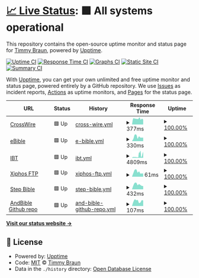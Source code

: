 # [📈 Live Status](https://timbze.github.io/upptime-sword-repos): <!--live status--> **🟩 All systems operational**

This repository contains the open-source uptime monitor and status page for [Timmy Braun](https://timbze.github.io/upptime-sword-repos), powered by [Upptime](https://github.com/upptime/upptime).

[![Uptime CI](https://github.com/timbze/upptime-sword-repos/workflows/Uptime%20CI/badge.svg)](https://github.com/upptime/upptime/actions?query=workflow%3A%22Uptime+CI%22)
[![Response Time CI](https://github.com/timbze/upptime-sword-repos/workflows/Response%20Time%20CI/badge.svg)](https://github.com/upptime/upptime/actions?query=workflow%3A%22Response+Time+CI%22)
[![Graphs CI](https://github.com/timbze/upptime-sword-repos/workflows/Graphs%20CI/badge.svg)](https://github.com/upptime/upptime/actions?query=workflow%3A%22Graphs+CI%22)
[![Static Site CI](https://github.com/timbze/upptime-sword-repos/workflows/Static%20Site%20CI/badge.svg)](https://github.com/upptime/upptime/actions?query=workflow%3A%22Static+Site+CI%22)
[![Summary CI](https://github.com/timbze/upptime-sword-repos/workflows/Summary%20CI/badge.svg)](https://github.com/upptime/upptime/actions?query=workflow%3A%22Summary+CI%22)

With [Upptime](https://upptime.js.org), you can get your own unlimited and free uptime monitor and status page, powered entirely by a GitHub repository. We use [Issues](https://github.com/timbze/upptime-sword-repos/issues) as incident reports, [Actions](https://github.com/timbze/upptime-sword-repos/actions) as uptime monitors, and [Pages](https://timbze.github.io/upptime-sword-repos) for the status page.

<!--start: status pages-->
<!-- This summary is generated by Upptime (https://github.com/upptime/upptime) -->
<!-- Do not edit this manually, your changes will be overwritten -->
<!-- prettier-ignore -->
| URL | Status | History | Response Time | Uptime |
| --- | ------ | ------- | ------------- | ------ |
| <img alt="" src="https://favicons.githubusercontent.com/crosswire.org" height="13"> [CrossWire](https://crosswire.org) | 🟩 Up | [cross-wire.yml](https://github.com/timbze/upptime-sword-repos/commits/HEAD/history/cross-wire.yml) | <details><summary><img alt="Response time graph" src="./graphs/cross-wire/response-time-week.png" height="20"> 377ms</summary><br><a href="https://timbze.github.io/upptime-sword-repos/history/cross-wire"><img alt="Response time 360" src="https://img.shields.io/endpoint?url=https%3A%2F%2Fraw.githubusercontent.com%2Ftimbze%2Fupptime-sword-repos%2FHEAD%2Fapi%2Fcross-wire%2Fresponse-time.json"></a><br><a href="https://timbze.github.io/upptime-sword-repos/history/cross-wire"><img alt="24-hour response time 310" src="https://img.shields.io/endpoint?url=https%3A%2F%2Fraw.githubusercontent.com%2Ftimbze%2Fupptime-sword-repos%2FHEAD%2Fapi%2Fcross-wire%2Fresponse-time-day.json"></a><br><a href="https://timbze.github.io/upptime-sword-repos/history/cross-wire"><img alt="7-day response time 377" src="https://img.shields.io/endpoint?url=https%3A%2F%2Fraw.githubusercontent.com%2Ftimbze%2Fupptime-sword-repos%2FHEAD%2Fapi%2Fcross-wire%2Fresponse-time-week.json"></a><br><a href="https://timbze.github.io/upptime-sword-repos/history/cross-wire"><img alt="30-day response time 360" src="https://img.shields.io/endpoint?url=https%3A%2F%2Fraw.githubusercontent.com%2Ftimbze%2Fupptime-sword-repos%2FHEAD%2Fapi%2Fcross-wire%2Fresponse-time-month.json"></a><br><a href="https://timbze.github.io/upptime-sword-repos/history/cross-wire"><img alt="1-year response time 360" src="https://img.shields.io/endpoint?url=https%3A%2F%2Fraw.githubusercontent.com%2Ftimbze%2Fupptime-sword-repos%2FHEAD%2Fapi%2Fcross-wire%2Fresponse-time-year.json"></a></details> | <details><summary><a href="https://timbze.github.io/upptime-sword-repos/history/cross-wire">100.00%</a></summary><a href="https://timbze.github.io/upptime-sword-repos/history/cross-wire"><img alt="All-time uptime 95.23%" src="https://img.shields.io/endpoint?url=https%3A%2F%2Fraw.githubusercontent.com%2Ftimbze%2Fupptime-sword-repos%2FHEAD%2Fapi%2Fcross-wire%2Fuptime.json"></a><br><a href="https://timbze.github.io/upptime-sword-repos/history/cross-wire"><img alt="24-hour uptime 100.00%" src="https://img.shields.io/endpoint?url=https%3A%2F%2Fraw.githubusercontent.com%2Ftimbze%2Fupptime-sword-repos%2FHEAD%2Fapi%2Fcross-wire%2Fuptime-day.json"></a><br><a href="https://timbze.github.io/upptime-sword-repos/history/cross-wire"><img alt="7-day uptime 100.00%" src="https://img.shields.io/endpoint?url=https%3A%2F%2Fraw.githubusercontent.com%2Ftimbze%2Fupptime-sword-repos%2FHEAD%2Fapi%2Fcross-wire%2Fuptime-week.json"></a><br><a href="https://timbze.github.io/upptime-sword-repos/history/cross-wire"><img alt="30-day uptime 95.23%" src="https://img.shields.io/endpoint?url=https%3A%2F%2Fraw.githubusercontent.com%2Ftimbze%2Fupptime-sword-repos%2FHEAD%2Fapi%2Fcross-wire%2Fuptime-month.json"></a><br><a href="https://timbze.github.io/upptime-sword-repos/history/cross-wire"><img alt="1-year uptime 95.23%" src="https://img.shields.io/endpoint?url=https%3A%2F%2Fraw.githubusercontent.com%2Ftimbze%2Fupptime-sword-repos%2FHEAD%2Fapi%2Fcross-wire%2Fuptime-year.json"></a></details>
| <img alt="" src="https://favicons.githubusercontent.com/ebible.org" height="13"> [eBible](https://ebible.org) | 🟩 Up | [e-bible.yml](https://github.com/timbze/upptime-sword-repos/commits/HEAD/history/e-bible.yml) | <details><summary><img alt="Response time graph" src="./graphs/e-bible/response-time-week.png" height="20"> 330ms</summary><br><a href="https://timbze.github.io/upptime-sword-repos/history/e-bible"><img alt="Response time 351" src="https://img.shields.io/endpoint?url=https%3A%2F%2Fraw.githubusercontent.com%2Ftimbze%2Fupptime-sword-repos%2FHEAD%2Fapi%2Fe-bible%2Fresponse-time.json"></a><br><a href="https://timbze.github.io/upptime-sword-repos/history/e-bible"><img alt="24-hour response time 278" src="https://img.shields.io/endpoint?url=https%3A%2F%2Fraw.githubusercontent.com%2Ftimbze%2Fupptime-sword-repos%2FHEAD%2Fapi%2Fe-bible%2Fresponse-time-day.json"></a><br><a href="https://timbze.github.io/upptime-sword-repos/history/e-bible"><img alt="7-day response time 330" src="https://img.shields.io/endpoint?url=https%3A%2F%2Fraw.githubusercontent.com%2Ftimbze%2Fupptime-sword-repos%2FHEAD%2Fapi%2Fe-bible%2Fresponse-time-week.json"></a><br><a href="https://timbze.github.io/upptime-sword-repos/history/e-bible"><img alt="30-day response time 351" src="https://img.shields.io/endpoint?url=https%3A%2F%2Fraw.githubusercontent.com%2Ftimbze%2Fupptime-sword-repos%2FHEAD%2Fapi%2Fe-bible%2Fresponse-time-month.json"></a><br><a href="https://timbze.github.io/upptime-sword-repos/history/e-bible"><img alt="1-year response time 351" src="https://img.shields.io/endpoint?url=https%3A%2F%2Fraw.githubusercontent.com%2Ftimbze%2Fupptime-sword-repos%2FHEAD%2Fapi%2Fe-bible%2Fresponse-time-year.json"></a></details> | <details><summary><a href="https://timbze.github.io/upptime-sword-repos/history/e-bible">100.00%</a></summary><a href="https://timbze.github.io/upptime-sword-repos/history/e-bible"><img alt="All-time uptime 95.54%" src="https://img.shields.io/endpoint?url=https%3A%2F%2Fraw.githubusercontent.com%2Ftimbze%2Fupptime-sword-repos%2FHEAD%2Fapi%2Fe-bible%2Fuptime.json"></a><br><a href="https://timbze.github.io/upptime-sword-repos/history/e-bible"><img alt="24-hour uptime 100.00%" src="https://img.shields.io/endpoint?url=https%3A%2F%2Fraw.githubusercontent.com%2Ftimbze%2Fupptime-sword-repos%2FHEAD%2Fapi%2Fe-bible%2Fuptime-day.json"></a><br><a href="https://timbze.github.io/upptime-sword-repos/history/e-bible"><img alt="7-day uptime 100.00%" src="https://img.shields.io/endpoint?url=https%3A%2F%2Fraw.githubusercontent.com%2Ftimbze%2Fupptime-sword-repos%2FHEAD%2Fapi%2Fe-bible%2Fuptime-week.json"></a><br><a href="https://timbze.github.io/upptime-sword-repos/history/e-bible"><img alt="30-day uptime 95.54%" src="https://img.shields.io/endpoint?url=https%3A%2F%2Fraw.githubusercontent.com%2Ftimbze%2Fupptime-sword-repos%2FHEAD%2Fapi%2Fe-bible%2Fuptime-month.json"></a><br><a href="https://timbze.github.io/upptime-sword-repos/history/e-bible"><img alt="1-year uptime 95.54%" src="https://img.shields.io/endpoint?url=https%3A%2F%2Fraw.githubusercontent.com%2Ftimbze%2Fupptime-sword-repos%2FHEAD%2Fapi%2Fe-bible%2Fuptime-year.json"></a></details>
| <img alt="" src="https://favicons.githubusercontent.com/ibtrussia.org" height="13"> [IBT](https://ibtrussia.org) | 🟩 Up | [ibt.yml](https://github.com/timbze/upptime-sword-repos/commits/HEAD/history/ibt.yml) | <details><summary><img alt="Response time graph" src="./graphs/ibt/response-time-week.png" height="20"> 4809ms</summary><br><a href="https://timbze.github.io/upptime-sword-repos/history/ibt"><img alt="Response time 3363" src="https://img.shields.io/endpoint?url=https%3A%2F%2Fraw.githubusercontent.com%2Ftimbze%2Fupptime-sword-repos%2FHEAD%2Fapi%2Fibt%2Fresponse-time.json"></a><br><a href="https://timbze.github.io/upptime-sword-repos/history/ibt"><img alt="24-hour response time 7352" src="https://img.shields.io/endpoint?url=https%3A%2F%2Fraw.githubusercontent.com%2Ftimbze%2Fupptime-sword-repos%2FHEAD%2Fapi%2Fibt%2Fresponse-time-day.json"></a><br><a href="https://timbze.github.io/upptime-sword-repos/history/ibt"><img alt="7-day response time 4809" src="https://img.shields.io/endpoint?url=https%3A%2F%2Fraw.githubusercontent.com%2Ftimbze%2Fupptime-sword-repos%2FHEAD%2Fapi%2Fibt%2Fresponse-time-week.json"></a><br><a href="https://timbze.github.io/upptime-sword-repos/history/ibt"><img alt="30-day response time 3363" src="https://img.shields.io/endpoint?url=https%3A%2F%2Fraw.githubusercontent.com%2Ftimbze%2Fupptime-sword-repos%2FHEAD%2Fapi%2Fibt%2Fresponse-time-month.json"></a><br><a href="https://timbze.github.io/upptime-sword-repos/history/ibt"><img alt="1-year response time 3363" src="https://img.shields.io/endpoint?url=https%3A%2F%2Fraw.githubusercontent.com%2Ftimbze%2Fupptime-sword-repos%2FHEAD%2Fapi%2Fibt%2Fresponse-time-year.json"></a></details> | <details><summary><a href="https://timbze.github.io/upptime-sword-repos/history/ibt">100.00%</a></summary><a href="https://timbze.github.io/upptime-sword-repos/history/ibt"><img alt="All-time uptime 95.54%" src="https://img.shields.io/endpoint?url=https%3A%2F%2Fraw.githubusercontent.com%2Ftimbze%2Fupptime-sword-repos%2FHEAD%2Fapi%2Fibt%2Fuptime.json"></a><br><a href="https://timbze.github.io/upptime-sword-repos/history/ibt"><img alt="24-hour uptime 100.00%" src="https://img.shields.io/endpoint?url=https%3A%2F%2Fraw.githubusercontent.com%2Ftimbze%2Fupptime-sword-repos%2FHEAD%2Fapi%2Fibt%2Fuptime-day.json"></a><br><a href="https://timbze.github.io/upptime-sword-repos/history/ibt"><img alt="7-day uptime 100.00%" src="https://img.shields.io/endpoint?url=https%3A%2F%2Fraw.githubusercontent.com%2Ftimbze%2Fupptime-sword-repos%2FHEAD%2Fapi%2Fibt%2Fuptime-week.json"></a><br><a href="https://timbze.github.io/upptime-sword-repos/history/ibt"><img alt="30-day uptime 95.54%" src="https://img.shields.io/endpoint?url=https%3A%2F%2Fraw.githubusercontent.com%2Ftimbze%2Fupptime-sword-repos%2FHEAD%2Fapi%2Fibt%2Fuptime-month.json"></a><br><a href="https://timbze.github.io/upptime-sword-repos/history/ibt"><img alt="1-year uptime 95.54%" src="https://img.shields.io/endpoint?url=https%3A%2F%2Fraw.githubusercontent.com%2Ftimbze%2Fupptime-sword-repos%2FHEAD%2Fapi%2Fibt%2Fuptime-year.json"></a></details>
| <img alt="" src="https://favicons.githubusercontent.com/null" height="13"> [Xiphos FTP](ftp.xiphos.org) | 🟩 Up | [xiphos-ftp.yml](https://github.com/timbze/upptime-sword-repos/commits/HEAD/history/xiphos-ftp.yml) | <details><summary><img alt="Response time graph" src="./graphs/xiphos-ftp/response-time-week.png" height="20"> 61ms</summary><br><a href="https://timbze.github.io/upptime-sword-repos/history/xiphos-ftp"><img alt="Response time 58" src="https://img.shields.io/endpoint?url=https%3A%2F%2Fraw.githubusercontent.com%2Ftimbze%2Fupptime-sword-repos%2FHEAD%2Fapi%2Fxiphos-ftp%2Fresponse-time.json"></a><br><a href="https://timbze.github.io/upptime-sword-repos/history/xiphos-ftp"><img alt="24-hour response time 41" src="https://img.shields.io/endpoint?url=https%3A%2F%2Fraw.githubusercontent.com%2Ftimbze%2Fupptime-sword-repos%2FHEAD%2Fapi%2Fxiphos-ftp%2Fresponse-time-day.json"></a><br><a href="https://timbze.github.io/upptime-sword-repos/history/xiphos-ftp"><img alt="7-day response time 61" src="https://img.shields.io/endpoint?url=https%3A%2F%2Fraw.githubusercontent.com%2Ftimbze%2Fupptime-sword-repos%2FHEAD%2Fapi%2Fxiphos-ftp%2Fresponse-time-week.json"></a><br><a href="https://timbze.github.io/upptime-sword-repos/history/xiphos-ftp"><img alt="30-day response time 58" src="https://img.shields.io/endpoint?url=https%3A%2F%2Fraw.githubusercontent.com%2Ftimbze%2Fupptime-sword-repos%2FHEAD%2Fapi%2Fxiphos-ftp%2Fresponse-time-month.json"></a><br><a href="https://timbze.github.io/upptime-sword-repos/history/xiphos-ftp"><img alt="1-year response time 58" src="https://img.shields.io/endpoint?url=https%3A%2F%2Fraw.githubusercontent.com%2Ftimbze%2Fupptime-sword-repos%2FHEAD%2Fapi%2Fxiphos-ftp%2Fresponse-time-year.json"></a></details> | <details><summary><a href="https://timbze.github.io/upptime-sword-repos/history/xiphos-ftp">100.00%</a></summary><a href="https://timbze.github.io/upptime-sword-repos/history/xiphos-ftp"><img alt="All-time uptime 94.95%" src="https://img.shields.io/endpoint?url=https%3A%2F%2Fraw.githubusercontent.com%2Ftimbze%2Fupptime-sword-repos%2FHEAD%2Fapi%2Fxiphos-ftp%2Fuptime.json"></a><br><a href="https://timbze.github.io/upptime-sword-repos/history/xiphos-ftp"><img alt="24-hour uptime 100.00%" src="https://img.shields.io/endpoint?url=https%3A%2F%2Fraw.githubusercontent.com%2Ftimbze%2Fupptime-sword-repos%2FHEAD%2Fapi%2Fxiphos-ftp%2Fuptime-day.json"></a><br><a href="https://timbze.github.io/upptime-sword-repos/history/xiphos-ftp"><img alt="7-day uptime 100.00%" src="https://img.shields.io/endpoint?url=https%3A%2F%2Fraw.githubusercontent.com%2Ftimbze%2Fupptime-sword-repos%2FHEAD%2Fapi%2Fxiphos-ftp%2Fuptime-week.json"></a><br><a href="https://timbze.github.io/upptime-sword-repos/history/xiphos-ftp"><img alt="30-day uptime 94.95%" src="https://img.shields.io/endpoint?url=https%3A%2F%2Fraw.githubusercontent.com%2Ftimbze%2Fupptime-sword-repos%2FHEAD%2Fapi%2Fxiphos-ftp%2Fuptime-month.json"></a><br><a href="https://timbze.github.io/upptime-sword-repos/history/xiphos-ftp"><img alt="1-year uptime 94.95%" src="https://img.shields.io/endpoint?url=https%3A%2F%2Fraw.githubusercontent.com%2Ftimbze%2Fupptime-sword-repos%2FHEAD%2Fapi%2Fxiphos-ftp%2Fuptime-year.json"></a></details>
| <img alt="" src="https://favicons.githubusercontent.com/public.modules.stepbible.org" height="13"> [Step Bible](https://public.modules.stepbible.org) | 🟩 Up | [step-bible.yml](https://github.com/timbze/upptime-sword-repos/commits/HEAD/history/step-bible.yml) | <details><summary><img alt="Response time graph" src="./graphs/step-bible/response-time-week.png" height="20"> 432ms</summary><br><a href="https://timbze.github.io/upptime-sword-repos/history/step-bible"><img alt="Response time 390" src="https://img.shields.io/endpoint?url=https%3A%2F%2Fraw.githubusercontent.com%2Ftimbze%2Fupptime-sword-repos%2FHEAD%2Fapi%2Fstep-bible%2Fresponse-time.json"></a><br><a href="https://timbze.github.io/upptime-sword-repos/history/step-bible"><img alt="24-hour response time 296" src="https://img.shields.io/endpoint?url=https%3A%2F%2Fraw.githubusercontent.com%2Ftimbze%2Fupptime-sword-repos%2FHEAD%2Fapi%2Fstep-bible%2Fresponse-time-day.json"></a><br><a href="https://timbze.github.io/upptime-sword-repos/history/step-bible"><img alt="7-day response time 432" src="https://img.shields.io/endpoint?url=https%3A%2F%2Fraw.githubusercontent.com%2Ftimbze%2Fupptime-sword-repos%2FHEAD%2Fapi%2Fstep-bible%2Fresponse-time-week.json"></a><br><a href="https://timbze.github.io/upptime-sword-repos/history/step-bible"><img alt="30-day response time 390" src="https://img.shields.io/endpoint?url=https%3A%2F%2Fraw.githubusercontent.com%2Ftimbze%2Fupptime-sword-repos%2FHEAD%2Fapi%2Fstep-bible%2Fresponse-time-month.json"></a><br><a href="https://timbze.github.io/upptime-sword-repos/history/step-bible"><img alt="1-year response time 390" src="https://img.shields.io/endpoint?url=https%3A%2F%2Fraw.githubusercontent.com%2Ftimbze%2Fupptime-sword-repos%2FHEAD%2Fapi%2Fstep-bible%2Fresponse-time-year.json"></a></details> | <details><summary><a href="https://timbze.github.io/upptime-sword-repos/history/step-bible">100.00%</a></summary><a href="https://timbze.github.io/upptime-sword-repos/history/step-bible"><img alt="All-time uptime 95.54%" src="https://img.shields.io/endpoint?url=https%3A%2F%2Fraw.githubusercontent.com%2Ftimbze%2Fupptime-sword-repos%2FHEAD%2Fapi%2Fstep-bible%2Fuptime.json"></a><br><a href="https://timbze.github.io/upptime-sword-repos/history/step-bible"><img alt="24-hour uptime 100.00%" src="https://img.shields.io/endpoint?url=https%3A%2F%2Fraw.githubusercontent.com%2Ftimbze%2Fupptime-sword-repos%2FHEAD%2Fapi%2Fstep-bible%2Fuptime-day.json"></a><br><a href="https://timbze.github.io/upptime-sword-repos/history/step-bible"><img alt="7-day uptime 100.00%" src="https://img.shields.io/endpoint?url=https%3A%2F%2Fraw.githubusercontent.com%2Ftimbze%2Fupptime-sword-repos%2FHEAD%2Fapi%2Fstep-bible%2Fuptime-week.json"></a><br><a href="https://timbze.github.io/upptime-sword-repos/history/step-bible"><img alt="30-day uptime 95.54%" src="https://img.shields.io/endpoint?url=https%3A%2F%2Fraw.githubusercontent.com%2Ftimbze%2Fupptime-sword-repos%2FHEAD%2Fapi%2Fstep-bible%2Fuptime-month.json"></a><br><a href="https://timbze.github.io/upptime-sword-repos/history/step-bible"><img alt="1-year uptime 95.54%" src="https://img.shields.io/endpoint?url=https%3A%2F%2Fraw.githubusercontent.com%2Ftimbze%2Fupptime-sword-repos%2FHEAD%2Fapi%2Fstep-bible%2Fuptime-year.json"></a></details>
| <img alt="" src="https://favicons.githubusercontent.com/andbible.github.io" height="13"> [AndBible Github repo](https://andbible.github.io) | 🟩 Up | [and-bible-github-repo.yml](https://github.com/timbze/upptime-sword-repos/commits/HEAD/history/and-bible-github-repo.yml) | <details><summary><img alt="Response time graph" src="./graphs/and-bible-github-repo/response-time-week.png" height="20"> 107ms</summary><br><a href="https://timbze.github.io/upptime-sword-repos/history/and-bible-github-repo"><img alt="Response time 102" src="https://img.shields.io/endpoint?url=https%3A%2F%2Fraw.githubusercontent.com%2Ftimbze%2Fupptime-sword-repos%2FHEAD%2Fapi%2Fand-bible-github-repo%2Fresponse-time.json"></a><br><a href="https://timbze.github.io/upptime-sword-repos/history/and-bible-github-repo"><img alt="24-hour response time 118" src="https://img.shields.io/endpoint?url=https%3A%2F%2Fraw.githubusercontent.com%2Ftimbze%2Fupptime-sword-repos%2FHEAD%2Fapi%2Fand-bible-github-repo%2Fresponse-time-day.json"></a><br><a href="https://timbze.github.io/upptime-sword-repos/history/and-bible-github-repo"><img alt="7-day response time 107" src="https://img.shields.io/endpoint?url=https%3A%2F%2Fraw.githubusercontent.com%2Ftimbze%2Fupptime-sword-repos%2FHEAD%2Fapi%2Fand-bible-github-repo%2Fresponse-time-week.json"></a><br><a href="https://timbze.github.io/upptime-sword-repos/history/and-bible-github-repo"><img alt="30-day response time 102" src="https://img.shields.io/endpoint?url=https%3A%2F%2Fraw.githubusercontent.com%2Ftimbze%2Fupptime-sword-repos%2FHEAD%2Fapi%2Fand-bible-github-repo%2Fresponse-time-month.json"></a><br><a href="https://timbze.github.io/upptime-sword-repos/history/and-bible-github-repo"><img alt="1-year response time 102" src="https://img.shields.io/endpoint?url=https%3A%2F%2Fraw.githubusercontent.com%2Ftimbze%2Fupptime-sword-repos%2FHEAD%2Fapi%2Fand-bible-github-repo%2Fresponse-time-year.json"></a></details> | <details><summary><a href="https://timbze.github.io/upptime-sword-repos/history/and-bible-github-repo">100.00%</a></summary><a href="https://timbze.github.io/upptime-sword-repos/history/and-bible-github-repo"><img alt="All-time uptime 95.54%" src="https://img.shields.io/endpoint?url=https%3A%2F%2Fraw.githubusercontent.com%2Ftimbze%2Fupptime-sword-repos%2FHEAD%2Fapi%2Fand-bible-github-repo%2Fuptime.json"></a><br><a href="https://timbze.github.io/upptime-sword-repos/history/and-bible-github-repo"><img alt="24-hour uptime 100.00%" src="https://img.shields.io/endpoint?url=https%3A%2F%2Fraw.githubusercontent.com%2Ftimbze%2Fupptime-sword-repos%2FHEAD%2Fapi%2Fand-bible-github-repo%2Fuptime-day.json"></a><br><a href="https://timbze.github.io/upptime-sword-repos/history/and-bible-github-repo"><img alt="7-day uptime 100.00%" src="https://img.shields.io/endpoint?url=https%3A%2F%2Fraw.githubusercontent.com%2Ftimbze%2Fupptime-sword-repos%2FHEAD%2Fapi%2Fand-bible-github-repo%2Fuptime-week.json"></a><br><a href="https://timbze.github.io/upptime-sword-repos/history/and-bible-github-repo"><img alt="30-day uptime 95.54%" src="https://img.shields.io/endpoint?url=https%3A%2F%2Fraw.githubusercontent.com%2Ftimbze%2Fupptime-sword-repos%2FHEAD%2Fapi%2Fand-bible-github-repo%2Fuptime-month.json"></a><br><a href="https://timbze.github.io/upptime-sword-repos/history/and-bible-github-repo"><img alt="1-year uptime 95.54%" src="https://img.shields.io/endpoint?url=https%3A%2F%2Fraw.githubusercontent.com%2Ftimbze%2Fupptime-sword-repos%2FHEAD%2Fapi%2Fand-bible-github-repo%2Fuptime-year.json"></a></details>

<!--end: status pages-->

[**Visit our status website →**](https://timbze.github.io/upptime-sword-repos)

## 📄 License

- Powered by: [Upptime](https://github.com/upptime/upptime)
- Code: [MIT](./LICENSE) © [Timmy Braun](https://timbze.github.io/upptime-sword-repos)
- Data in the `./history` directory: [Open Database License](https://opendatacommons.org/licenses/odbl/1-0/)
